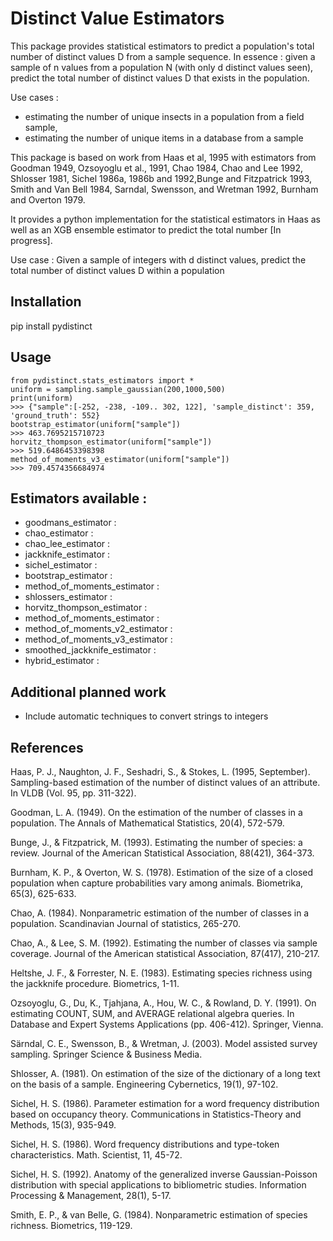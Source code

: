# Distinct Value Estimators

This package provides statistical estimators to predict a population's total number of distinct values D from a sample sequence. In essence : given a sample of n values from a population N (with only d distinct values seen), predict the total number of distinct values D that exists in the population.

Use cases : 
* estimating the number of unique insects in a population from a field sample,
* estimating the number of unique items in a database from a sample 

This package is based on work from Haas et al, 1995 with estimators from Goodman 1949, Ozsoyoglu et al., 1991, Chao 1984, Chao and Lee 1992, Shlosser 1981, Sichel 1986a, 1986b and 1992,Bunge and Fitzpatrick 1993, Smith and Van Bell 1984, Sarndal,
Swensson, and Wretman 1992, Burnham and Overton 1979.
 
It provides a python implementation for the statistical estimators in Haas as well as an XGB ensemble estimator 
to predict the total number [In progress].

Use case : Given a sample of integers with d distinct values, predict the total number of distinct values D within a population 

## Installation

pip install pydistinct

## Usage
```
from pydistinct.stats_estimators import *
uniform = sampling.sample_gaussian(200,1000,500)
print(uniform)
>>> {"sample":[-252, -238, -109.. 302, 122], 'sample_distinct': 359, 'ground_truth': 552}
bootstrap_estimator(uniform["sample"])
>>> 463.7695215710723
horvitz_thompson_estimator(uniform["sample"])
>>> 519.6486453398398
method_of_moments_v3_estimator(uniform["sample"])
>>> 709.4574356684974
```

## Estimators available : 
* goodmans_estimator : 
* chao_estimator : 
* chao_lee_estimator : 
* jackknife_estimator : 
* sichel_estimator :
* bootstrap_estimator :
* method_of_moments_estimator :
* shlossers_estimator :
* horvitz_thompson_estimator :
* method_of_moments_estimator :
* method_of_moments_v2_estimator :
* method_of_moments_v3_estimator :
* smoothed_jackknife_estimator :
* hybrid_estimator : 


## Additional planned work

* Include automatic techniques to convert strings to integers

## References

Haas, P. J., Naughton, J. F., Seshadri, S., & Stokes, L. (1995, September). Sampling-based estimation of the number of distinct values of an attribute. In VLDB (Vol. 95, pp. 311-322).

Goodman, L. A. (1949). On the estimation of the number of classes in a population. The Annals of Mathematical Statistics, 20(4), 572-579.

Bunge, J., & Fitzpatrick, M. (1993). Estimating the number of species: a review. Journal of the American Statistical Association, 88(421), 364-373.

Burnham, K. P., & Overton, W. S. (1978). Estimation of the size of a closed population when capture probabilities vary among animals. Biometrika, 65(3), 625-633.

Chao, A. (1984). Nonparametric estimation of the number of classes in a population. Scandinavian Journal of statistics, 265-270.

Chao, A., & Lee, S. M. (1992). Estimating the number of classes via sample coverage. Journal of the American statistical Association, 87(417), 210-217.

Heltshe, J. F., & Forrester, N. E. (1983). Estimating species richness using the jackknife procedure. Biometrics, 1-11.

Ozsoyoglu, G., Du, K., Tjahjana, A., Hou, W. C., & Rowland, D. Y. (1991). On estimating COUNT, SUM, and AVERAGE relational algebra queries. In Database and Expert Systems Applications (pp. 406-412). Springer, Vienna.

Särndal, C. E., Swensson, B., & Wretman, J. (2003). Model assisted survey sampling. Springer Science & Business Media.

Shlosser, A. (1981). On estimation of the size of the dictionary of a long text on the basis of a sample. Engineering Cybernetics, 19(1), 97-102.

Sichel, H. S. (1986). Parameter estimation for a word frequency distribution based on occupancy theory. Communications in Statistics-Theory and Methods, 15(3), 935-949.

Sichel, H. S. (1986). Word frequency distributions and type-token characteristics. Math. Scientist, 11, 45-72.

Sichel, H. S. (1992). Anatomy of the generalized inverse Gaussian-Poisson distribution with special applications to bibliometric studies. Information Processing & Management, 28(1), 5-17.

Smith, E. P., & van Belle, G. (1984). Nonparametric estimation of species richness. Biometrics, 119-129.
